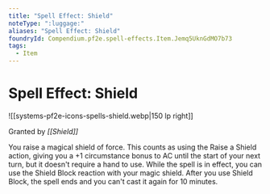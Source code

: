 ```yaml
---
title: "Spell Effect: Shield"
noteType: ":luggage:"
aliases: "Spell Effect: Shield"
foundryId: Compendium.pf2e.spell-effects.Item.Jemq5UknGdMO7b73
tags:
  - Item
---
```


# Spell Effect: Shield
![[systems-pf2e-icons-spells-shield.webp|150 lp right]]

Granted by _[[Shield]]_

You raise a magical shield of force. This counts as using the Raise a Shield action, giving you a +1 circumstance bonus to AC until the start of your next turn, but it doesn't require a hand to use. While the spell is in effect, you can use the Shield Block reaction with your magic shield. After you use Shield Block, the spell ends and you can't cast it again for 10 minutes.
